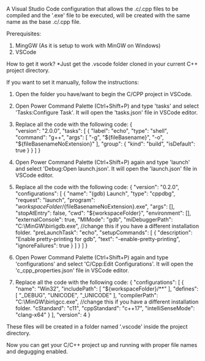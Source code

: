 A Visual Studio Code configuration that allows the .c/.cpp files to be compiled and the '.exe' file to be executed, will be created with the same name as the base .c/.cpp file.

Prerequisites:
1. MingGW (As it is setup to work with MinGW on Windows)
2. VSCode

How to get it work?
*Just get the .vscode folder cloned in your current C++ project directory.

If you want to set it manually, follow the instructions:
1. Open the folder you have/want to begin the C/CPP project in VSCode.
2. Open Power Command Palette (Ctrl+Shift+P) and type 'tasks' and select 'Tasks:Configure Task'. It will open the 'tasks.json' file in VSCode editor.
3. Replace all the code with the following code:
                {            
            "version": "2.0.0",
            "tasks": [
                {
                    "label": "echo",
                    "type": "shell",
                    "command": "g++",
                    "args": [
                        "-g", "${fileBasename}", "-o", "${fileBasenameNoExtension}"
                    ],
                    "group": {
                        "kind": "build",
                        "isDefault": true
                    }
                }
            ]
        }

4. Open Power Command Palette (Ctrl+Shift+P) again and type 'launch' and select 'Debug:Open launch.json'. It will open the 'launch.json' file in VSCode editor.
5. Replace all the code with the following code:
        {
            "version": "0.2.0",
            "configurations": [
                {
                    "name": "(gdb) Launch",
                    "type": "cppdbg",
                    "request": "launch",
                    "program": "${workspaceFolder}/${fileBasenameNoExtension}.exe",
                    "args": [],
                    "stopAtEntry": false,
                    "cwd": "${workspaceFolder}",
                    "environment": [],
                    "externalConsole": true,
                    "MIMode": "gdb",
                    "miDebuggerPath": "C:\\MinGW\\bin\\gdb.exe", //change this if you have a different installation folder.
                    "preLaunchTask": "echo",
                    "setupCommands": [
                        {
                            "description": "Enable pretty-printing for gdb",
                            "text": "-enable-pretty-printing",
                            "ignoreFailures": true
                        }
                    ]
                }
            ]
        }

6. Open Power Command Palette (Ctrl+Shift+P) again and type 'configurations' and select 'C/Cpp:Edit Configurations'. It will open the 'c_cpp_properties.json' file in VSCode editor.
7. Replace all the code with the following code:
        {
            "configurations": [
                {
                    "name": "Win32",
                    "includePath": [
                        "${workspaceFolder}/**"
                    ],
                    "defines": [
                        "_DEBUG",
                        "UNICODE",
                        "_UNICODE"
                    ],
                    "compilerPath": "C:\\MinGW\\bin\\gcc.exe", //change this if you have a different installation folder.
                    "cStandard": "c11",
                    "cppStandard": "c++17",
                    "intelliSenseMode": "clang-x64"
                }
            ],
            "version": 4
        }

These files will be created in a folder named '.vscode' inside the project directory.

Now you can get your C/C++ project up and running with proper file names and degugging enabled.